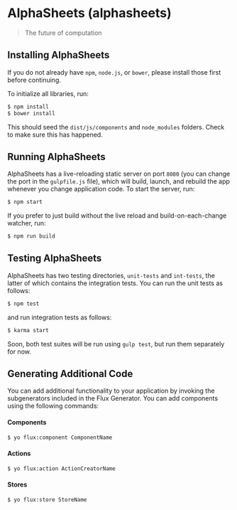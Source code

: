 
# AlphaSheets (alphasheets)

> The future of computation


## Installing AlphaSheets

If you do not already have `npm`, `node.js`, or `bower`, please install those first before continuing.

To initialize all libraries, run:

```bash
$ npm install
$ bower install
```

This should seed the `dist/js/components` and `node_modules` folders. Check to make sure this has happened.


## Running AlphaSheets

AlphaSheets has a live-reloading static server on port `8080` (you can change the port in the `gulpfile.js` file), which will build, launch, and rebuild the app whenever you change application code. To start the server, run:

```bash
$ npm start
```

If you prefer to just build without the live reload and build-on-each-change watcher, run:

```bash
$ npm run build
```


## Testing AlphaSheets

AlphaSheets has two testing directories, `unit-tests` and `int-tests`, the latter of which contains the integration tests. You can run the unit tests as follows:

```bash
$ npm test
```

and run integration tests as follows:

```bash
$ karma start
```

Soon, both test suites will be run using `gulp test`, but run them separately for now.


## Generating Additional Code

You can add additional functionality to your application by invoking the subgenerators included in the Flux Generator. You can add components using the following commands:

#### Components
```bash
$ yo flux:component ComponentName
```

#### Actions
```bash
$ yo flux:action ActionCreatorName
```

#### Stores
```bash
$ yo flux:store StoreName
```
